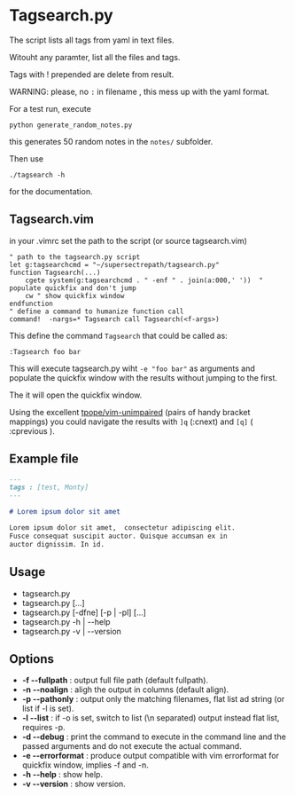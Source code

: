 # Tagsearch.py

The script lists all tags from yaml in text files.

Witouht any paramter, list all the files and tags.

Tags with ! prepended are delete from result.

WARNING: please, no `:` in filename , this mess up with the yaml format.

For a test run, execute 

    python generate_random_notes.py

this generates 50 random notes in the `notes/` subfolder.

Then use 

    ./tagsearch -h

for the documentation.

## Tagsearch.vim

in your .vimrc set the path to the script (or source tagsearch.vim)

```vim
" path to the tagsearch.py script
let g:tagsearchcmd = "~/supersectrepath/tagsearch.py"
function Tagsearch(...)
    cgete system(g:tagsearchcmd . " -enf " . join(a:000,' '))  " populate quickfix and don't jump
    cw " show quickfix window
endfunction
" define a command to humanize function call
command!  -nargs=* Tagsearch call Tagsearch(<f-args>)
```

This define the command `Tagsearch` that could be called as:

    :Tagsearch foo bar

This will execute tagsearch.py wiht `-e "foo bar"` as arguments and populate the 
quickfix window with the results without jumping to the first.

The it will open the quickfix window.

Using the excellent [tpope/vim-unimpaired](https://github.com/tpope/vim-unimpaired) (pairs of handy bracket mappings) you could navigate the results with `]q` (:cnext) and `[q]` ( :cprevious ).


## Example file

```markdown
---
tags : [test, Monty]
---

# Lorem ipsum dolor sit amet

Lorem ipsum dolor sit amet,  consectetur adipiscing elit. 
Fusce consequat suscipit auctor. Quisque accumsan ex in 
auctor dignissim. In id.

```

## Usage

- tagsearch.py
- tagsearch.py [<tags>...]
- tagsearch.py [-dfne] [-p | -pl] [<tags>...]
- tagsearch.py -h | --help
- tagsearch.py -v | --version

## Options

- **-f --fullpath**    : output full file path (default fullpath).
- **-n --noalign**     : aligh the output in columns (default align).
- **-p --pathonly**    : output only the matching filenames, flat list ad string (or list if -l is set).
- **-l --list**        : if -o is set, switch to list (\n separated) output instead flat list, requires -p.
- **-d --debug**       : print the command to execute in the command line and the passed arguments and do not execute the actual command.
- **-e --errorformat** : produce output compatible with vim errorformat for quickfix window, implies -f and -n.
- **-h --help**        : show help.
- **-v --version**     : show version.
